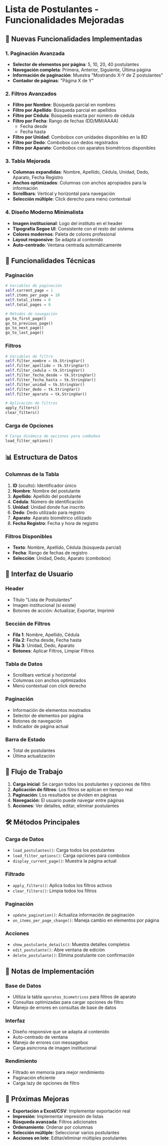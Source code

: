 # Lista de Postulantes - Funcionalidades Mejoradas

## 🎯 **Nuevas Funcionalidades Implementadas**

### **1. Paginación Avanzada**
- **Selector de elementos por página**: 5, 10, 20, 40 postulantes
- **Navegación completa**: Primera, Anterior, Siguiente, Última página
- **Información de paginación**: Muestra "Mostrando X-Y de Z postulantes"
- **Contador de páginas**: "Página X de Y"

### **2. Filtros Avanzados**
- **Filtro por Nombre**: Búsqueda parcial en nombres
- **Filtro por Apellido**: Búsqueda parcial en apellidos  
- **Filtro por Cédula**: Búsqueda exacta por número de cédula
- **Filtro por Fecha**: Rango de fechas (DD/MM/AAAA)
  - Fecha desde
  - Fecha hasta
- **Filtro por Unidad**: Combobox con unidades disponibles en la BD
- **Filtro por Dedo**: Combobox con dedos registrados
- **Filtro por Aparato**: Combobox con aparatos biométricos disponibles

### **3. Tabla Mejorada**
- **Columnas expandidas**: Nombre, Apellido, Cédula, Unidad, Dedo, Aparato, Fecha Registro
- **Anchos optimizados**: Columnas con anchos apropiados para la información
- **Scrollbars**: Vertical y horizontal para navegación
- **Selección múltiple**: Click derecho para menú contextual

### **4. Diseño Moderno Minimalista**
- **Imagen institucional**: Logo del instituto en el header
- **Tipografía Segoe UI**: Consistente con el resto del sistema
- **Colores modernos**: Paleta de colores profesional
- **Layout responsive**: Se adapta al contenido
- **Auto-centrado**: Ventana centrada automáticamente

## 🔧 **Funcionalidades Técnicas**

### **Paginación**
```python
# Variables de paginación
self.current_page = 1
self.items_per_page = 10
self.total_items = 0
self.total_pages = 0

# Métodos de navegación
go_to_first_page()
go_to_previous_page()
go_to_next_page()
go_to_last_page()
```

### **Filtros**
```python
# Variables de filtro
self.filter_nombre = tk.StringVar()
self.filter_apellido = tk.StringVar()
self.filter_cedula = tk.StringVar()
self.filter_fecha_desde = tk.StringVar()
self.filter_fecha_hasta = tk.StringVar()
self.filter_unidad = tk.StringVar()
self.filter_dedo = tk.StringVar()
self.filter_aparato = tk.StringVar()

# Aplicación de filtros
apply_filters()
clear_filters()
```

### **Carga de Opciones**
```python
# Carga dinámica de opciones para combobox
load_filter_options()
```

## 📊 **Estructura de Datos**

### **Columnas de la Tabla**
1. **ID** (oculto): Identificador único
2. **Nombre**: Nombre del postulante
3. **Apellido**: Apellido del postulante
4. **Cédula**: Número de identificación
5. **Unidad**: Unidad donde fue inscrito
6. **Dedo**: Dedo utilizado para registro
7. **Aparato**: Aparato biométrico utilizado
8. **Fecha Registro**: Fecha y hora de registro

### **Filtros Disponibles**
- **Texto**: Nombre, Apellido, Cédula (búsqueda parcial)
- **Fecha**: Rango de fechas de registro
- **Selección**: Unidad, Dedo, Aparato (combobox)

## 🎨 **Interfaz de Usuario**

### **Header**
- Título "Lista de Postulantes"
- Imagen institucional (si existe)
- Botones de acción: Actualizar, Exportar, Imprimir

### **Sección de Filtros**
- **Fila 1**: Nombre, Apellido, Cédula
- **Fila 2**: Fecha desde, Fecha hasta
- **Fila 3**: Unidad, Dedo, Aparato
- **Botones**: Aplicar Filtros, Limpiar Filtros

### **Tabla de Datos**
- Scrollbars vertical y horizontal
- Columnas con anchos optimizados
- Menú contextual con click derecho

### **Paginación**
- Información de elementos mostrados
- Selector de elementos por página
- Botones de navegación
- Indicador de página actual

### **Barra de Estado**
- Total de postulantes
- Última actualización

## 🔄 **Flujo de Trabajo**

1. **Carga inicial**: Se cargan todos los postulantes y opciones de filtro
2. **Aplicación de filtros**: Los filtros se aplican en tiempo real
3. **Paginación**: Los resultados se dividen en páginas
4. **Navegación**: El usuario puede navegar entre páginas
5. **Acciones**: Ver detalles, editar, eliminar postulantes

## 🛠 **Métodos Principales**

### **Carga de Datos**
- `load_postulantes()`: Carga todos los postulantes
- `load_filter_options()`: Carga opciones para combobox
- `display_current_page()`: Muestra la página actual

### **Filtrado**
- `apply_filters()`: Aplica todos los filtros activos
- `clear_filters()`: Limpia todos los filtros

### **Paginación**
- `update_pagination()`: Actualiza información de paginación
- `on_items_per_page_change()`: Maneja cambio en elementos por página

### **Acciones**
- `show_postulante_details()`: Muestra detalles completos
- `edit_postulante()`: Abre ventana de edición
- `delete_postulante()`: Elimina postulante con confirmación

## 📝 **Notas de Implementación**

### **Base de Datos**
- Utiliza la tabla `aparatos_biometricos` para filtros de aparato
- Consultas optimizadas para cargar opciones de filtro
- Manejo de errores en consultas de base de datos

### **Interfaz**
- Diseño responsive que se adapta al contenido
- Auto-centrado de ventana
- Manejo de errores con messagebox
- Carga asíncrona de imagen institucional

### **Rendimiento**
- Filtrado en memoria para mejor rendimiento
- Paginación eficiente
- Carga lazy de opciones de filtro

## 🚀 **Próximas Mejoras**

- **Exportación a Excel/CSV**: Implementar exportación real
- **Impresión**: Implementar impresión de listas
- **Búsqueda avanzada**: Filtros adicionales
- **Ordenamiento**: Ordenar por columnas
- **Selección múltiple**: Seleccionar varios postulantes
- **Acciones en lote**: Editar/eliminar múltiples postulantes 